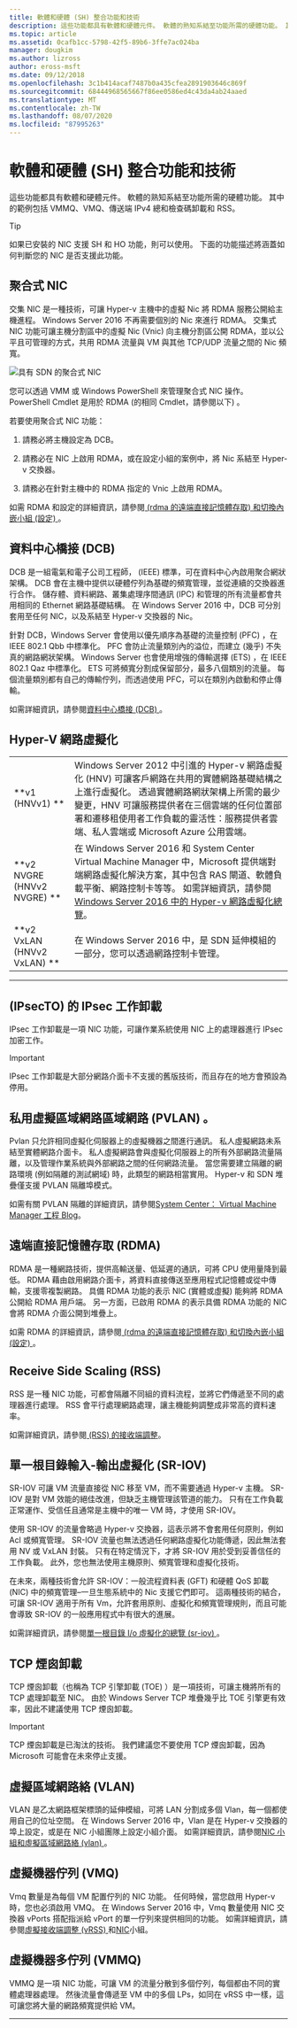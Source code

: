 ```yaml
---
title: 軟體和硬體 (SH) 整合功能和技術
description: 這些功能都具有軟體和硬體元件。 軟體的熟知系結至功能所需的硬體功能。 其中的範例包括 VMMQ、VMQ、傳送端 IPv4 總和檢查碼卸載和 RSS。
ms.topic: article
ms.assetid: 0cafb1cc-5798-42f5-89b6-3ffe7ac024ba
manager: dougkim
ms.author: lizross
author: eross-msft
ms.date: 09/12/2018
ms.openlocfilehash: 3c1b414acaf7487b0a435cfea2891903646c869f
ms.sourcegitcommit: 68444968565667f86ee0586ed4c43da4ab24aaed
ms.translationtype: MT
ms.contentlocale: zh-TW
ms.lasthandoff: 08/07/2020
ms.locfileid: "87995263"
---
```

# <a name="software-and-hardware-sh-integrated-features-and-technologies"></a>軟體和硬體 (SH) 整合功能和技術

這些功能都具有軟體和硬體元件。 軟體的熟知系結至功能所需的硬體功能。 其中的範例包括 VMMQ、VMQ、傳送端 IPv4 總和檢查碼卸載和 RSS。

>[!TIP]
>如果已安裝的 NIC 支援 SH 和 HO 功能，則可以使用。 下面的功能描述將涵蓋如何判斷您的 NIC 是否支援此功能。

## <a name="converged-nic"></a>聚合式 NIC

交集 NIC 是一種技術，可讓 Hyper-v 主機中的虛擬 Nic 將 RDMA 服務公開給主機進程。 Windows Server 2016 不再需要個別的 Nic 來進行 RDMA。 交集式 NIC 功能可讓主機分割區中的虛擬 Nic (Vnic) 向主機分割區公開 RDMA，並以公平且可管理的方式，共用 RDMA 流量與 VM 與其他 TCP/UDP 流量之間的 Nic 頻寬。

![具有 SDN 的聚合式 NIC](../../media/Converged-NIC/conv-nic-sdn.png)

您可以透過 VMM 或 Windows PowerShell 來管理聚合式 NIC 操作。 PowerShell Cmdlet 是用於 RDMA (的相同 Cmdlet，請參閱以下) 。

若要使用聚合式 NIC 功能：

1.  請務必將主機設定為 DCB。

2.  請務必在 NIC 上啟用 RDMA，或在設定小組的案例中，將 Nic 系結至 Hyper-v 交換器。

3.  請務必在針對主機中的 RDMA 指定的 Vnic 上啟用 RDMA。

如需 RDMA 和設定的詳細資訊，請參閱[ (rdma 的遠端直接記憶體存取) 和切換內嵌小組 (設定) ](../../../virtualization/hyper-v-virtual-switch/rdma-and-switch-embedded-teaming.md)。

## <a name="data-center-bridging-dcb"></a>資料中心橋接 (DCB)

DCB 是一組電氣和電子公司工程師， (IEEE) 標準，可在資料中心內啟用聚合網狀架構。 DCB 會在主機中提供以硬體佇列為基礎的頻寬管理，並從連續的交換器進行合作。 儲存體、資料網路、叢集處理序間通訊 (IPC) 和管理的所有流量都會共用相同的 Ethernet 網路基礎結構。 在 Windows Server 2016 中，DCB 可分別套用至任何 NIC，以及系結至 Hyper-v 交換器的 Nic。

針對 DCB，Windows Server 會使用以優先順序為基礎的流量控制 (PFC) ，在 IEEE 802.1 Qbb 中標準化。 PFC 會防止流量類別內的溢位，而建立 (幾乎) 不失真的網路網狀架構。 Windows Server 也會使用增強的傳輸選擇 (ETS) ，在 IEEE 802.1 Qaz 中標準化。 ETS 可將頻寬分割成保留部分，最多八個類別的流量。 每個流量類別都有自己的傳輸佇列，而透過使用 PFC，可以在類別內啟動和停止傳輸。

如需詳細資訊，請參閱[資料中心橋接 (DCB) ](../dcb/dcb-top.md)。

## <a name="hyper-v-network-virtualization"></a>Hyper-V 網路虛擬化

|                            |                                                                                                                                                                                                                                                                                                                                                                                                                                                                                      |
|----------------------------|--------------------------------------------------------------------------------------------------------------------------------------------------------------------------------------------------------------------------------------------------------------------------------------------------------------------------------------------------------------------------------------------------------------------------------------------------------------------------------------|
|       **v1 (HNVv1) **       |                     Windows Server 2012 中引進的 Hyper-v 網路虛擬化 (HNV) 可讓客戶網路在共用的實體網路基礎結構之上進行虛擬化。 透過實體網路網狀架構上所需的最少變更，HNV 可讓服務提供者在三個雲端的任何位置部署和遷移租使用者工作負載的靈活性：服務提供者雲端、私人雲端或 Microsoft Azure 公用雲端。                     |
| **v2 NVGRE (HNVv2 NVGRE) ** | 在 Windows Server 2016 和 System Center Virtual Machine Manager 中，Microsoft 提供端對端網路虛擬化解決方案，其中包含 RAS 閘道、軟體負載平衡、網路控制卡等等。 如需詳細資訊，請參閱[Windows Server 2016 中的 Hyper-v 網路虛擬化總覽](../../sdn/technologies/hyper-v-network-virtualization/hyperv-network-virtualization-overview-windows-server.md)。 |
| **v2 VxLAN (HNVv2 VxLAN) ** |                                                                                                                                                                                        在 Windows Server 2016 中，是 SDN 延伸模組的一部分，您可以透過網路控制卡管理。                                                                                                                                                                                        |

---

## <a name="ipsec-task-offload-ipsecto"></a> (IPsecTO) 的 IPsec 工作卸載

IPsec 工作卸載是一項 NIC 功能，可讓作業系統使用 NIC 上的處理器進行 IPsec 加密工作。

>[!IMPORTANT]
>IPsec 工作卸載是大部分網路介面卡不支援的舊版技術，而且存在的地方會預設為停用。

## <a name="private-virtual-local-area-network-pvlan"></a>私用虛擬區域網路區域網路 (PVLAN) 。

Pvlan 只允許相同虛擬化伺服器上的虛擬機器之間進行通訊。 私人虛擬網路未系結至實體網路介面卡。 私人虛擬網路會與虛擬化伺服器上的所有外部網路流量隔離，以及管理作業系統與外部網路之間的任何網路流量。 當您需要建立隔離的網路環境 (例如隔離的測試網域) 時，此類型的網路相當實用。 Hyper-v 和 SDN 堆疊僅支援 PVLAN 隔離埠模式。

如需有關 PVLAN 隔離的詳細資訊，請參閱[System Center： Virtual Machine Manager 工程 Blog](https://blogs.technet.microsoft.com/scvmm/2013/06/04/logical-networks-part-iv-pvlan-isolation/)。

## <a name="remote-direct-memory-access-rdma"></a>遠端直接記憶體存取 (RDMA)

RDMA 是一種網路技術，提供高輸送量、低延遲的通訊，可將 CPU 使用量降到最低。 RDMA 藉由啟用網路介面卡，將資料直接傳送至應用程式記憶體或從中傳輸，支援零複製網路。 具備 RDMA 功能的表示 NIC (實體或虛擬) 能夠將 RDMA 公開給 RDMA 用戶端。 另一方面，已啟用 RDMA 的表示具備 RDMA 功能的 NIC 會將 RDMA 介面公開到堆疊上。

如需 RDMA 的詳細資訊，請參閱[ (rdma 的遠端直接記憶體存取) 和切換內嵌小組 (設定) ](../../../virtualization/hyper-v-virtual-switch/rdma-and-switch-embedded-teaming.md)。

## <a name="receive-side-scaling-rss"></a>Receive Side Scaling (RSS)

RSS 是一種 NIC 功能，可都會隔離不同組的資料流程，並將它們傳遞至不同的處理器進行處理。 RSS 會平行處理網路處理，讓主機能夠調整成非常高的資料速率。

如需詳細資訊，請參閱[ (RSS) 的接收端調整](/windows-hardware/drivers/network/introduction-to-receive-side-scaling)。

## <a name="single-root-input-output-virtualization-sr-iov"></a>單一根目錄輸入-輸出虛擬化 (SR-IOV) 

SR-IOV 可讓 VM 流量直接從 NIC 移至 VM，而不需要通過 Hyper-v 主機。 SR-IOV 是對 VM 效能的絕佳改進，但缺乏主機管理該管道的能力。 只有在工作負載正常運作、受信任且通常是主機中的唯一 VM 時，才使用 SR-IOV。

使用 SR-IOV 的流量會略過 Hyper-v 交換器，這表示將不會套用任何原則，例如 Acl 或頻寬管理。 SR-IOV 流量也無法透過任何網路虛擬化功能傳遞，因此無法套用 NV 或 VxLAN 封裝。 只有在特定情況下，才將 SR-IOV 用於受到妥善信任的工作負載。 此外，您也無法使用主機原則、頻寬管理和虛擬化技術。

在未來，兩種技術會允許 SR-IOV：一般流程資料表 (GFT) 和硬體 QoS 卸載 (NIC) 中的頻寬管理–一旦生態系統中的 Nic 支援它們即可。 這兩種技術的結合，可讓 SR-IOV 適用于所有 Vm，允許套用原則、虛擬化和頻寬管理規則，而且可能會導致 SR-IOV 的一般應用程式中有很大的進展。

如需詳細資訊，請參閱[單一根目錄 I/o 虛擬化的總覽 (sr-iov) ](/windows-hardware/drivers/network/overview-of-single-root-i-o-virtualization--sr-iov-)。

## <a name="tcp-chimney-offload"></a>TCP 煙囪卸載

TCP 煙囪卸載（也稱為 TCP 引擎卸載 (TOE) ）是一項技術，可讓主機將所有的 TCP 處理卸載至 NIC。 由於 Windows Server TCP 堆疊幾乎比 TOE 引擎更有效率，因此不建議使用 TCP 煙囪卸載。

>[!IMPORTANT]
>TCP 煙囪卸載是已淘汰的技術。 我們建議您不要使用 TCP 煙囪卸載，因為 Microsoft 可能會在未來停止支援。

## <a name="virtual-local-area-network-vlan"></a>虛擬區域網路絡 (VLAN) 

VLAN 是乙太網路框架標頭的延伸模組，可將 LAN 分割成多個 Vlan，每一個都使用自己的位址空間。 在 Windows Server 2016 中，Vlan 是在 Hyper-v 交換器的埠上設定，或是在 NIC 小組團隊上設定小組介面。 如需詳細資訊，請參閱[NIC 小組和虛擬區域網路絡 (vlan) ](../nic-teaming/nic-teaming.md)。

## <a name="virtual-machine-queue-vmq"></a>虛擬機器佇列 (VMQ)

Vmq 數量是為每個 VM 配置佇列的 NIC 功能。 任何時候，當您啟用 Hyper-v 時，您也必須啟用 VMQ。 在 Windows Server 2016 中，Vmq 數量使用 NIC 交換器 vPorts 搭配指派給 vPort 的單一佇列來提供相同的功能。 如需詳細資訊，請參閱[虛擬接收端調整 (vRSS) ](../vrss/vrss-top.md)和[NIC](../nic-teaming/nic-teaming.md)小組。

## <a name="virtual-machine-multi-queue-vmmq"></a>虛擬機器多佇列 (VMMQ) 

VMMQ 是一項 NIC 功能，可讓 VM 的流量分散到多個佇列，每個都由不同的實體處理器處理。 然後流量會傳遞至 VM 中的多個 LPs，如同在 vRSS 中一樣，這可讓您將大量的網路頻寬提供給 VM。

---